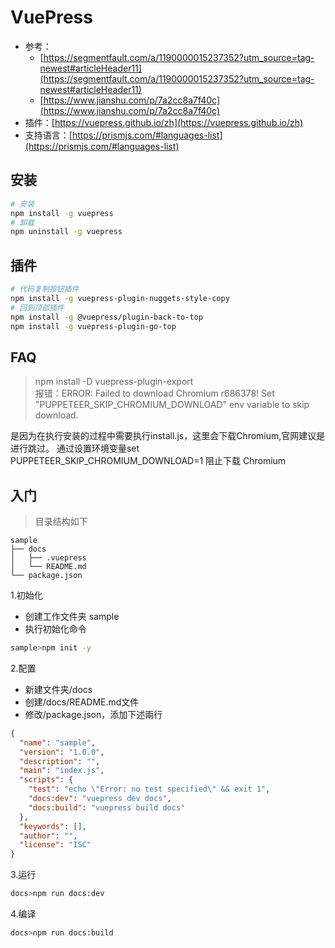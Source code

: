 # VuePress

- 参考：
  - [https://segmentfault.com/a/1190000015237352?utm_source=tag-newest#articleHeader11](https://segmentfault.com/a/1190000015237352?utm_source=tag-newest#articleHeader11)
  - [https://www.jianshu.com/p/7a2cc8a7f40c](https://www.jianshu.com/p/7a2cc8a7f40c)
- 插件：[https://vuepress.github.io/zh](https://vuepress.github.io/zh)
- 支持语言：[https://prismjs.com/#languages-list](https://prismjs.com/#languages-list)

## 安装
```sh
# 安装
npm install -g vuepress
# 卸载
npm uninstall -g vuepress
```

## 插件
```sh
# 代码复制按钮插件
npm install -g vuepress-plugin-nuggets-style-copy
# 回到顶部插件
npm install -g @vuepress/plugin-back-to-top
npm install -g vuepress-plugin-go-top
```

## FAQ
>npm install -D vuepress-plugin-export  
报错：ERROR: Failed to download Chromium r686378! Set "PUPPETEER_SKIP_CHROMIUM_DOWNLOAD" env variable to skip download.

是因为在执行安装的过程中需要执行install.js，这里会下载Chromium,官网建议是进行跳过。
通过设置环境变量set PUPPETEER_SKIP_CHROMIUM_DOWNLOAD=1 阻止下载 Chromium


## 入门

>目录结构如下
```
sample
├── docs
│   ├── .vuepress
│   └── README.md
└── package.json
```

1.初始化
- 创建工作文件夹 sample
- 执行初始化命令
```sh
sample>npm init -y
```

2.配置
- 新建文件夹/docs
- 创建/docs/README.md文件
- 修改/package.json，添加下述兩行
```json {8,9}
{
  "name": "sample",
  "version": "1.0.0",
  "description": "",
  "main": "index.js",
  "scripts": {
    "test": "echo \"Error: no test specified\" && exit 1",
    "docs:dev": "vuepress dev docs",
    "docs:build": "vuepress build docs"
  },
  "keywords": [],
  "author": "",
  "license": "ISC"
}
```

3.运行
```sh
docs>npm run docs:dev
```

4.编译
```sh
docs>npm run docs:build
```



